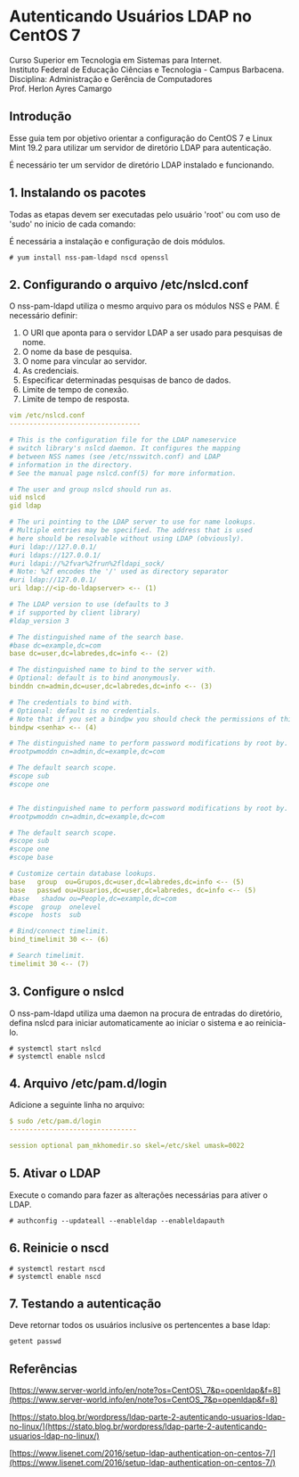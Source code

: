 # Autenticando Usuários LDAP no CentOS 7

Curso Superior em Tecnologia em Sistemas para Internet.  
Instituto Federal de Educação Ciências e Tecnologia - Campus Barbacena.  
Disciplina: Administração e Gerência de Computadores  
Prof. Herlon Ayres Camargo

## Introdução

Esse guia tem por objetivo orientar a configuração do CentOS 7 e Linux Mint 19.2 para utilizar um servidor de diretório LDAP para autenticação.

É necessário ter um servidor de diretório LDAP instalado e funcionando.

## 1. Instalando os pacotes

Todas as etapas devem ser executadas pelo usuário 'root' ou com uso de 'sudo' no inicio de cada comando:

É necessária a instalação e configuração de dois módulos.

```text
# yum install nss-pam-ldapd nscd openssl
```

## 2. Configurando o arquivo /etc/nslcd.conf

O nss-pam-ldapd utiliza o mesmo arquivo para os módulos NSS e PAM. É necessário definir:

1. O URI que aponta para o servidor LDAP a ser usado para pesquisas de nome.
2. O nome da base de pesquisa.
3. O nome para vincular ao servidor.
4. As credenciais.
5. Especificar determinadas pesquisas de banco de dados.
6. Limite de tempo de conexão.
7. Limite de tempo de resposta.

```yaml
vim /etc/nslcd.conf
---------------------------------

# This is the configuration file for the LDAP nameservice
# switch library's nslcd daemon. It configures the mapping
# between NSS names (see /etc/nsswitch.conf) and LDAP
# information in the directory.
# See the manual page nslcd.conf(5) for more information.

# The user and group nslcd should run as.
uid nslcd
gid ldap

# The uri pointing to the LDAP server to use for name lookups.
# Multiple entries may be specified. The address that is used
# here should be resolvable without using LDAP (obviously).
#uri ldap://127.0.0.1/
#uri ldaps://127.0.0.1/
#uri ldapi://%2fvar%2frun%2fldapi_sock/
# Note: %2f encodes the '/' used as directory separator
#uri ldap://127.0.0.1/
uri ldap://<ip-do-ldapserver> <-- (1)

# The LDAP version to use (defaults to 3
# if supported by client library)
#ldap_version 3

# The distinguished name of the search base.
#base dc=example,dc=com
base dc=user,dc=labredes,dc=info <-- (2)

# The distinguished name to bind to the server with.
# Optional: default is to bind anonymously.
binddn cn=admin,dc=user,dc=labredes,dc=info <-- (3)

# The credentials to bind with.
# Optional: default is no credentials.
# Note that if you set a bindpw you should check the permissions of this file.
bindpw <senha> <-- (4)

# The distinguished name to perform password modifications by root by.
#rootpwmoddn cn=admin,dc=example,dc=com

# The default search scope.
#scope sub
#scope one


# The distinguished name to perform password modifications by root by.
#rootpwmoddn cn=admin,dc=example,dc=com

# The default search scope.
#scope sub
#scope one
#scope base

# Customize certain database lookups.
base   group  ou=Grupos,dc=user,dc=labredes,dc=info <-- (5)
base   passwd ou=Usuarios,dc=user,dc=labredes, dc=info <-- (5)
#base   shadow ou=People,dc=example,dc=com
#scope  group  onelevel
#scope  hosts  sub

# Bind/connect timelimit.
bind_timelimit 30 <-- (6)

# Search timelimit.
timelimit 30 <-- (7)
```

## 3. Configure o nslcd

O nss-pam-ldapd utiliza uma daemon na procura de entradas do diretório, defina nslcd para iniciar automaticamente ao iniciar o sistema e ao reinicia-lo.

```text
# systemctl start nslcd
# systemctl enable nslcd
```

## 4. Arquivo **/etc/pam.d/login**

Adicione a seguinte linha no arquivo:

```yaml
$ sudo /etc/pam.d/login
--------------------------------

session optional pam_mkhomedir.so skel=/etc/skel umask=0022
```

## 5. Ativar o LDAP

Execute o comando para fazer as alterações necessárias para ativer o LDAP.

```text
# authconfig --updateall --enableldap --enableldapauth
```

## 6. Reinicie o nscd

```text
# systemctl restart nscd
# systemctl enable nscd
```

## 7. Testando a autenticação

Deve retornar todos os usuários inclusive os pertencentes a base ldap:

```text
getent passwd
```

## Referências

[https://www.server-world.info/en/note?os=CentOS\_7&p=openldap&f=8](https://www.server-world.info/en/note?os=CentOS_7&p=openldap&f=8)

[https://stato.blog.br/wordpress/ldap-parte-2-autenticando-usuarios-ldap-no-linux/](https://stato.blog.br/wordpress/ldap-parte-2-autenticando-usuarios-ldap-no-linux/)

[https://www.lisenet.com/2016/setup-ldap-authentication-on-centos-7/](https://www.lisenet.com/2016/setup-ldap-authentication-on-centos-7/)

